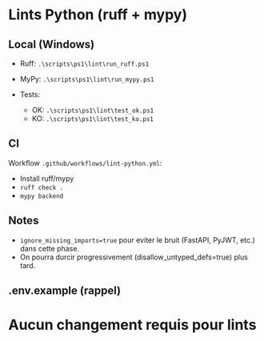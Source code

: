 # Lints Python (ruff + mypy)

## Local (Windows)

* Ruff: `.\scripts\ps1\lint\run_ruff.ps1`
* MyPy: `.\scripts\ps1\lint\run_mypy.ps1`
* Tests:

  * OK: `.\scripts\ps1\lint\test_ok.ps1`
  * KO: `.\scripts\ps1\lint\test_ko.ps1`

## CI

Workflow `.github/workflows/lint-python.yml`:

* Install ruff/mypy
* `ruff check .`
* `mypy backend`

## Notes

* `ignore_missing_imports=true` pour eviter le bruit (FastAPI, PyJWT, etc.) dans cette phase.
* On pourra durcir progressivement (disallow_untyped_defs=true) plus tard.

## .env.example (rappel)

# Aucun changement requis pour lints
